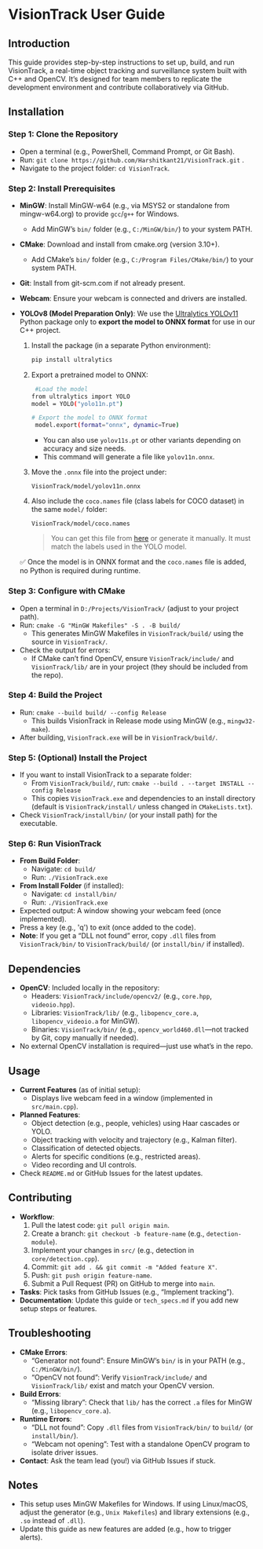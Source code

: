 # VisionTrack User Guide

## Introduction
This guide provides step-by-step instructions to set up, build, and run VisionTrack, a real-time object tracking and surveillance system built with C++ and OpenCV. It’s designed for team members to replicate the development environment and contribute collaboratively via GitHub.

## Installation

### Step 1: Clone the Repository
- Open a terminal (e.g., PowerShell, Command Prompt, or Git Bash).
- Run: `git clone https://github.com/Harshitkant21/VisionTrack.git` .
- Navigate to the project folder: `cd VisionTrack`.

### Step 2: Install Prerequisites
- **MinGW**: Install MinGW-w64 (e.g., via MSYS2 or standalone from mingw-w64.org) to provide `gcc`/`g++` for Windows.
  - Add MinGW’s `bin/` folder (e.g., `C:/MinGW/bin/`) to your system PATH.
- **CMake**: Download and install from cmake.org (version 3.10+).
  - Add CMake’s `bin/` folder (e.g., `C:/Program Files/CMake/bin/`) to your system PATH.
- **Git**: Install from git-scm.com if not already present.
- **Webcam**: Ensure your webcam is connected and drivers are installed.
- **YOLOv8 (Model Preparation Only)**: We use the [Ultralytics YOLOv11](https://github.com/ultralytics/ultralytics) Python package only to **export the model to ONNX format** for use in our C++ project.

  1. Install the package (in a separate Python environment):
     ```bash
     pip install ultralytics
     ```

  2. Export a pretrained model to ONNX:
     ```bash
      #Load the model
     from ultralytics import YOLO
     model = YOLO("yolo11n.pt")
     ```
     ```bash
     # Export the model to ONNX format
      model.export(format="onnx", dynamic=True)
     ```
     - You can also use `yolov11s.pt` or other variants depending on accuracy and size needs.
     - This command will generate a file like `yolov11n.onnx`.

  3. Move the `.onnx` file into the project under:
     ```
     VisionTrack/model/yolov11n.onnx
     ```

  4. Also include the `coco.names` file (class labels for COCO dataset) in the same `model/` folder:
     ```
     VisionTrack/model/coco.names
     ```

     > You can get this file from [here](https://github.com/pjreddie/darknet/blob/master/data/coco.names) or generate it manually. It must match the labels used in the YOLO model.

  ✅ Once the model is in ONNX format and the `coco.names` file is added, no Python is required during runtime.


### Step 3: Configure with CMake
- Open a terminal in `D:/Projects/VisionTrack/` (adjust to your project path).
- Run: `cmake -G "MinGW Makefiles" -S . -B build/`
  - This generates MinGW Makefiles in `VisionTrack/build/` using the source in `VisionTrack/`.
- Check the output for errors:
  - If CMake can’t find OpenCV, ensure `VisionTrack/include/` and `VisionTrack/lib/` are in your project (they should be included from the repo).

### Step 4: Build the Project
- Run: `cmake --build build/ --config Release`
  - This builds VisionTrack in Release mode using MinGW (e.g., `mingw32-make`).
- After building, `VisionTrack.exe` will be in `VisionTrack/build/`.

### Step 5: (Optional) Install the Project
- If you want to install VisionTrack to a separate folder:
  - From `VisionTrack/build/`, run: `cmake --build . --target INSTALL --config Release`
  - This copies `VisionTrack.exe` and dependencies to an install directory (default is `VisionTrack/install/` unless changed in `CMakeLists.txt`).
- Check `VisionTrack/install/bin/` (or your install path) for the executable.

### Step 6: Run VisionTrack
- **From Build Folder**:
  - Navigate: `cd build/`
  - Run: `./VisionTrack.exe`
- **From Install Folder** (if installed):
  - Navigate: `cd install/bin/`
  - Run: `./VisionTrack.exe`
- Expected output: A window showing your webcam feed (once implemented).
- Press a key (e.g., 'q') to exit (once added to the code).
- **Note**: If you get a “DLL not found” error, copy `.dll` files from `VisionTrack/bin/` to `VisionTrack/build/` (or `install/bin/` if installed).

## Dependencies
- **OpenCV**: Included locally in the repository:
  - Headers: `VisionTrack/include/opencv2/` (e.g., `core.hpp`, `videoio.hpp`).
  - Libraries: `VisionTrack/lib/` (e.g., `libopencv_core.a`, `libopencv_videoio.a` for MinGW).
  - Binaries: `VisionTrack/bin/` (e.g., `opencv_world460.dll`—not tracked by Git, copy manually if needed).
- No external OpenCV installation is required—just use what’s in the repo.

## Usage
- **Current Features** (as of initial setup):
  - Displays live webcam feed in a window (implemented in `src/main.cpp`).
- **Planned Features**:
  - Object detection (e.g., people, vehicles) using Haar cascades or YOLO.
  - Object tracking with velocity and trajectory (e.g., Kalman filter).
  - Classification of detected objects.
  - Alerts for specific conditions (e.g., restricted areas).
  - Video recording and UI controls.
- Check `README.md` or GitHub Issues for the latest updates.

## Contributing
- **Workflow**:
  1. Pull the latest code: `git pull origin main`.
  2. Create a branch: `git checkout -b feature-name` (e.g., `detection-module`).
  3. Implement your changes in `src/` (e.g., detection in `core/detection.cpp`).
  4. Commit: `git add . && git commit -m "Added feature X"`.
  5. Push: `git push origin feature-name`.
  6. Submit a Pull Request (PR) on GitHub to merge into `main`.
- **Tasks**: Pick tasks from GitHub Issues (e.g., “Implement tracking”).
- **Documentation**: Update this guide or `tech_specs.md` if you add new setup steps or features.

## Troubleshooting
- **CMake Errors**:
  - “Generator not found”: Ensure MinGW’s `bin/` is in your PATH (e.g., `C:/MinGW/bin/`).
  - “OpenCV not found”: Verify `VisionTrack/include/` and `VisionTrack/lib/` exist and match your OpenCV version.
- **Build Errors**:
  - “Missing library”: Check that `lib/` has the correct `.a` files for MinGW (e.g., `libopencv_core.a`).
- **Runtime Errors**:
  - “DLL not found”: Copy `.dll` files from `VisionTrack/bin/` to `build/` (or `install/bin/`).
  - “Webcam not opening”: Test with a standalone OpenCV program to isolate driver issues.
- **Contact**: Ask the team lead (you!) via GitHub Issues if stuck.

## Notes
- This setup uses MinGW Makefiles for Windows. If using Linux/macOS, adjust the generator (e.g., `Unix Makefiles`) and library extensions (e.g., `.so` instead of `.dll`).
- Update this guide as new features are added (e.g., how to trigger alerts).